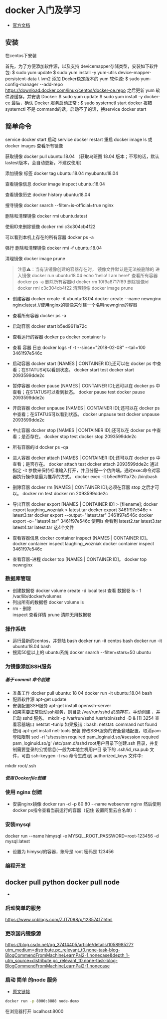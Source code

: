 # docker 入门及学习
- [官方文档](https://docs.docker.com/engine/reference/commandline/container_logs/)
## 安装
在centos下安装

首先，为了方便添加软件源，以及支持 devicemapper存储类型，安装如下软件包:
$ sudo yum update
$ sudo yum install -y yum-utils device-mapper-persistent-data \ lvm2
添加 Docker稳定版本的 yum 软件源:
$ sudo yum-config-manager  --add-repo https://download.docker.com/linux/centos/docker-ce.repo
之后更新 yum 软件源缓存，并安装 Docker:
$ sudo yum update
$ sudo yum install -y docker-ce
最后，确认 Docker 服务启动正常 :
$ sudo systernctl start docker 
报错 systernctl 不是 command的话，启动不了的话，换service docker start
## 简单命令
service docker start   启动
service docker restart 重启
docker image ls 或 docker images  查看所有镜像

获取镜像
docker pull ubuntu:18.04 （获取乌班图 18.04 版本；不写的话，默认lastest版本，会自动更新，不建议使用）

添加镜像 标签
docker tag ubuntu:18.04 myubuntu:18.04

查看镜像信息
docker image inspect ubuntu:18.04

查看镜像历史
docker history ubuntu:18.04

搜寻镜像
docker search --filter=is-official=true nginx

删除和清理镜像
docker rmi ubuntu:latest

使用ID来删除镜像
docker rmi c3c304cb4f22

可以看到本机上存在的所有容器
docker ps -a

强行 删除和清理镜像
docker rmi -f ubuntu:18.04

清理镜像
docker image prune

> 注意⚠️：当有该镜像创建的容器存在时， 镜像文件默认是无法被删除的
>  进入镜像
> docker run ubuntu:18.04 echo 'hello! I am here!'
> 查看所有容器
> docker ps -a
> 删除所有容器id
> docker rm 10f9a8717f89
> 删除镜像id
> docker rmi c3c304cb4f22
> 清理镜像
> docker image prune

- 创建容器
 docker create -it ubuntu:18.04
 docker create --name newnginx nginx:latest  //使用nginx的镜像来创建一个名叫newnginx的容器
- 查看所有容器
 docker ps -a
- 启动容器
 docker start b5ed9611a72c
- 查看运行的容器
 docker ps
 docker container ls
- 查看 容器 日志
docker logs -f -t --since="2018-02-08" --tail=100 3461f97e546c
- 启动容器 docker start [NAMES | CONTAINER ID];还可以在 docker ps 中查看；在STATUS可以看到状态。
docker start test
docker start 2093599dde2c
- 暂停容器 docker pause [NAMES | CONTAINER ID];还可以在 docker ps 中查看；在STATUS可以看到状态。
docker pause test
docker pause 2093599dde2c
- 开启容器 docker unpause [NAMES | CONTAINER ID];还可以在 docker ps 中查看；在STATUS可以看到状态。
docker unpause test
docker unpause 2093599dde2c
- 中止容器 docker stop [NAMES | CONTAINER ID];还可以在 docker ps 中查看；是否存在。
docker stop test
docker stop 2093599dde2c
- 所有容器的id
 docker ps -qa
- 进人容器 docker attach [NAMES | CONTAINER ID];还可以在 docker ps 中查看；是否存在。
docker attach test
docker attach 2093599dde2c
通过 指定 -it 参数来保持标准输入打开，并且分配一个伪终端。通过exec命令对容器执行操作是最为推荐的方式。 
docker exec -it b5ed9611a72c /bin/bash
- 删除容器 docker rm [NAMES | CONTAINER ID];必须在容器 stop 之后才可以。
docker rm test
docker rm 2093599dde2c

- 导出容器 docker export [NAMES | CONTAINER ID] > [filename];
docker export laughing_wozniak > latest.tar
docker export 3461f97e546c > latest3.tar
docker export --output="latest.tar" 3461f97e546c
docker export -o="latest4.tar" 3461f97e546c
使用ls 会看到 latest2.tar  latest3.tar  latest4.tar latest.tar 这4个文件

- 查看容器信息 docker container inspect [NAMES | CONTAINER ID]。
docker container inspect laughing_wozniak
docker container inspect 3461f97e546c
- 查看容器-进程 docker top [NAMES | CONTAINER ID]。
docker top newnginx

### 数据库管理

- 创建数据卷
docker volume create -d local test 
查看 数据卷
ls - 1 /var/lib/docker/volumes
- 列出所有的数据卷
docker volume ls
- rm - 删除   
inspect 查看详情
 prune 清除无用数据卷

### 操作系统

- 运行最新的centos，并登陆 bash
docker run -it centos bash
docker run -it ubuntu:18.04 bash
- 搜索50星以上的 ubuntu系统
docker search --filter=stars=50 ubuntu

### 为镜像添加SSH服务
##### 基于 commit 命令创建

- 准备工作
docker pull ubuntu: 18 04
docker run -it ubuntu:18.04 bash
- 配置软件源
apt-get update
- 安装配置SSH服务
apt-get install openssh-server
- 如果需要正常启动ssh服务，则目录 /var/run/sshd 必须存在。手动创建 ，并启动 sshd 服务。
mkdir -p /var/run/sshd
/usr/sbin/sshd -D &
[1] 3254
查看容器端口
netstat -tunlp
如果报错：bash: netstat: command not found
使用 apt-get install net-tools 安装
修改SSH服务的安全登陆配置，取消pam登陆限制
sed -ri 's/session required pam_loginuid.so/#session required pam_loginuid.so/g' /etc/pam.d/sshd
 root用户目录下创建.ssh 目录，并复制需要登录的公钥信息(一般为本地主机用户目
录下的 .ssh/id_rsa.pub 文件，可由 ssh-keygen -t rsa 命令生成)到 authorized_keys 文件中:

mkdir root/.ssh
#####   使用 Dockerfile创建

###   使用 nginx 创建

- 安装nginx镜像
docker run -d -p 80:80 --name webserver nginx
然后使用docker ps指令查看当前运行的容器（记住 设置阿里云白名单）:

###   安装mysql
docker run --name himysql -e MYSQL_ROOT_PASSWORD=root-123456 -d mysql:latest 
- 设置为 himysql的容器，账号是 root 密码是 123456
### 编程开发 
docker pull python
docker pull node
- 
- 
###  启动简单的服务
https://www.cnblogs.com/ZJT7098/p/12357417.html
### 更改国内镜像源
https://blog.csdn.net/qq_37414405/article/details/105898527?utm_medium=distribute.pc_relevant_t0.none-task-blog-BlogCommendFromMachineLearnPai2-1.nonecase&depth_1-utm_source=distribute.pc_relevant_t0.none-task-blog-BlogCommendFromMachineLearnPai2-1.nonecase

### 启动 简单 的node 服务
- [原文链接](https://blog.csdn.net/weixin_30251587/article/details/95707080?utm_medium=distribute.pc_relevant_t0.none-task-blog-BlogCommendFromMachineLearnPai2-1.nonecase&depth_1-utm_source=distribute.pc_relevant_t0.none-task-blog-BlogCommendFromMachineLearnPai2-1.nonecase)
```bash
docker run -p 8000:8888 node-demo
```
在浏览器打开 localhost:8000